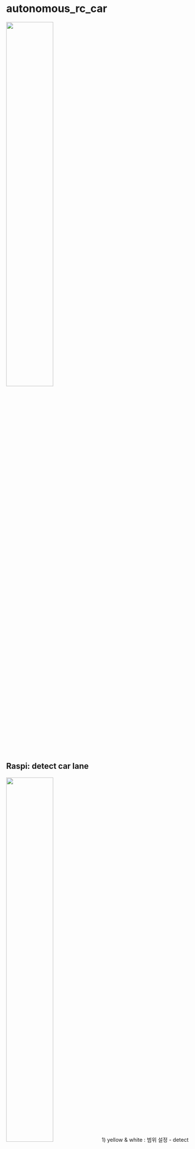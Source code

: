 # autonomous_rc_car
<img width="50%" src="https://user-images.githubusercontent.com/74947395/165596921-fab06ed2-a041-4788-a37b-0a86ba74ece9.jpg"/>

## Raspi: detect car lane
<img width="50%" src="https://user-images.githubusercontent.com/74947395/165596098-2d16e0e8-af50-4f0f-993b-a5c882b22355.png"/>
1) yellow & white : 범위 설정 - detect
    
    lower_white=(200,200,200)
    upper_white=(255,255,255)

    lower_yellow = (10, 100, 100)
    upper_yellow = (40, 255, 255)
    
<img width="50%" src="https://user-images.githubusercontent.com/74947395/165595947-bfa97c22-c90e-4fe9-bf88-be2774853b52.png"/>
2) gaussian & canny: find contour

<img width="50%" src="https://user-images.githubusercontent.com/74947395/165596015-1a1724ad-7ddb-4b59-b315-538c5d59c657.png"/>
3) choose ROI: 도로만 감지


4) Hough line detect
 
 lines=cv2.HoughLinesP(roi,1,np.pi/180,10,None,120,100)



5) Seperate left & right Line: detect 

6) regression by vanishing point

7) predict direction


## Raspi: detect traffic sign 
<img width="50%" src="https://user-images.githubusercontent.com/74947395/165594075-397350a1-0162-4854-b39c-1857efc5cd1e.png"/>
1) Yolo v3: [up, down, ternel, rotary, curve, light, parking]

-> 인식률 좋으나 실시간 구동 힘듦

2) use ORB template matching


## Arduino : RC car with bluetooth module
